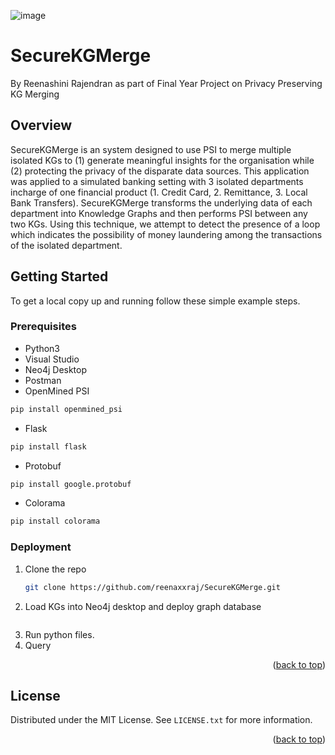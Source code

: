 <!-- PROJECT LOGO align -->
![image](https://user-images.githubusercontent.com/44928185/159171729-6cb1f9f1-478c-43cc-ba8d-f9cd5711bfa0.png)

<div id="top"></div>

# SecureKGMerge
By Reenashini Rajendran 
as part of Final Year Project on Privacy Preserving KG Merging

<!-- Overview -->
## Overview
SecureKGMerge is an system designed to use PSI to merge multiple isolated KGs to (1) generate meaningful insights for the organisation while (2) protecting the privacy of the disparate data sources. 
This application was applied to a simulated banking setting with 3 isolated departments incharge of one financial product (1. Credit Card, 2. Remittance, 3. Local Bank Transfers). SecureKGMerge transforms the underlying data of each department into Knowledge Graphs
and then performs PSI between any two KGs. Using this technique, we attempt to detect the presence of a loop which indicates the possibility of money laundering among the transactions of the isolated department.  

<!-- GETTING STARTED -->
## Getting Started

To get a local copy up and running follow these simple example steps.

### Prerequisites

* Python3
* Visual Studio
* Neo4j Desktop
* Postman
* OpenMined PSI
```sh
pip install openmined_psi
``` 
* Flask
```sh
pip install flask
``` 
* Protobuf
```sh
pip install google.protobuf
``` 
* Colorama
```sh
pip install colorama
``` 

### Deployment

1. Clone the repo
   ```sh
   git clone https://github.com/reenaxxraj/SecureKGMerge.git
   ```
2. Load KGs into Neo4j desktop and deploy graph database
   ```sh

   ```
3. Run python files.
4. Query 

<p align="right">(<a href="#top">back to top</a>)</p>




<!-- LICENSE -->
## License

Distributed under the MIT License. See `LICENSE.txt` for more information.

<p align="right">(<a href="#top">back to top</a>)</p>

